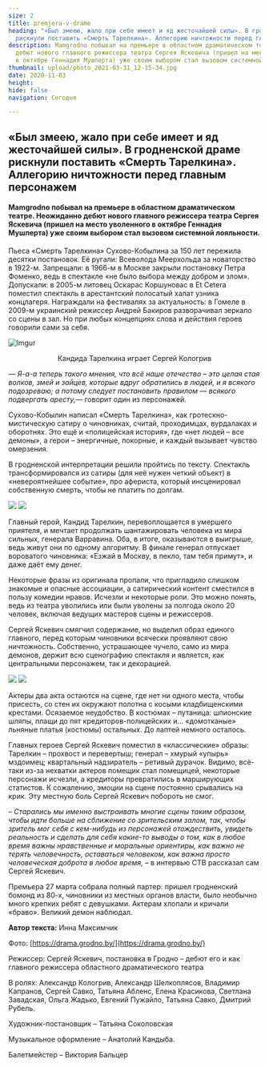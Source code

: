 ```yaml
---
size: 2
title: premjera-v-drame
heading: "«Был змеею, жало при себе имеет и яд жесточайшей силы». В гродненской драме
  рискнули поставить «Смерть Тарелкина». Аллегорию ничтожности перед главным персонажем"
description: Mamgrodno побывал на премьере в областном драматическом театре. Неожиданно
  дебют нового главного режиссера театра Сергея Яскевича (пришел на место уволенного
  в октябре Геннадия Мушперта) уже своим выбором стал вызовом системной лояльности.
thumbnail: upload/photo_2021-03-31_12-15-34.jpg
date: 2020-11-03
height: 
hide: false
navigation: Сегодня

---
```

## **«Был змеею, жало при себе имеет и яд жесточайшей силы». В гродненской драме рискнули поставить «Смерть Тарелкина». Аллегорию ничтожности перед главным персонажем**

#### Mamgrodno побывал на премьере в областном драматическом театре. Неожиданно дебют нового главного режиссера театра Сергея Яскевича (пришел на место уволенного в октябре Геннадия Мушперта) уже своим выбором стал вызовом системной лояльности.

Пьеса «Смерть Тарелкина» Сухово-Кобылина за 150 лет пережила десятки постановок. Её ругали: Всеволода Меерхольда за новаторство в 1922-м. Запрещали: в 1966-м в Москве закрыли постановку Петра Фоменко, ведь в спектакле «не было выбора между добром и злом». Допускали: в 2005-м литовец Оскарас Коршуновас в Et Cetera поместил спектакль в арестантский полосатый халат узника концлагеря. Награждали на фестивалях за актуальность: в Гомеле в 2009-м украинский режиссер Андрей Бакиров разворачивал зеркало со сцены в зал. Но при любых концепциях слова и действия героев говорили сами за себя. 

![Imgur](https://i.imgur.com/7iyiKGP.jpg)
<center>Кандида Тарелкина играет Сергей Кологрив</center>

_— Я-а-а теперь такого мнения, что всё наше отечество – это целая стая волков, змей и зайцев, которые вдруг обратились в людей, и я всякого подозреваю; а потому следует постановить правилом — всякого подвергать аресту,_— говорит один из персонажей.

Сухово-Кобылин написал «Смерть Тарелкина», как гротескно-мистическую сатиру о чиновниках, считай, проходимцах, вурдалаках и оборотнях. Это ещё и «полицейская история», где «нет людей – все демоны», а герои – энергичные, покорные, и каждый вызывает чувство омерзения.

В гродненской интерпретации решили пройтись по тексту. Спектакль трансформировался из сатиры (для неё нужен четкий объект) в «невероятнейшее событие», про афериста, который инсценировал собственную смерть, чтобы не платить по долгам. 

<div class="gallery2">
<!-- Смените gallery2 на gallery3 или gallery4, цифра определяет количество картинок в одном ряду -->
<a href="https://imgur.com/T6XRaRL"><img src="https://i.imgur.com/T6XRaRL.jpg"></a>
<a href="https://imgur.com/7DwBL3I"><img src="https://i.imgur.com/7DwBL3I.jpg"></a>
</div>

Главный герой, Кандид Тарелкин, перевоплощается в умершего приятеля, и мечтает продолжать шантажировать человека из мира сильных, генерала Варравина. Оба, в итоге, оказываются в выигрыше, ведь живут они по одному алгоритму. В финале генерал отпускает вороватого чиновника: «Езжай в Москву, в пекло, там тебя примут», и даже даёт ему денег.

Некоторые фразы из оригинала пропали, что пригладило слишком знакомые и опасные ассоциации, а сатирический контент сместился в пользу комедии нравов. Исчезли и некоторые роли. Это можно понять, ведь из театра уволились или были уволены за полгода около 20 человек, включая ведущих мастеров сцены и режиссеров. 

Сергей Яскевич смягчил содержание, но выделил образ единого главного, перед которым чиновники всячески проявляют свою ничтожность.  Собственно, устрашающее чучело, само из мира демонов, держит всю сценографию спектакля и является, как центральными персонажем, так и декорацией. 

<div class="gallery2">
<!-- Смените gallery2 на gallery3 или gallery4, цифра определяет количество картинок в одном ряду -->
<a href="https://imgur.com/B7UtmHC"><img src="https://i.imgur.com/B7UtmHC.jpg"></a>
<a href="https://imgur.com/CJPxOAc"><img src="https://i.imgur.com/CJPxOAc.jpg"></a>
</div>

Актеры два акта остаются на сцене, где нет ни одного места, чтобы присесть, со стен их окружают полотна с косыми кладбищенскими крестами. Осязаемое неудобство.  В костюмах – путаница: шпионские шляпы, плащи до пят кредиторов-полицейских и… «домотканые» льняные платья (костюмы) остальных. До лаптей немного осталось. 

Главных героев Сергей Яскевич поместил в «классические» образы: Тарелкин – прохвост и перевертыш; генерал – хмурый «упырь» мздоимец; квартальный надзиратель – ретивый дурачок. Видимо, всё-таки из-за нехватки актеров помещик стал помещицей, некоторые персонажи исчезли, а кредиторы превратились в марширующих статистов. К сожалению, эмоции на сцене постоянно срывались на крик. Эту местную боль Сергей Яскевич побороть не смог. 

_– Старались мы именно выстраивать многие сцены таким образом, чтобы идти больше на сближение со зрительским залом, так, чтобы зритель мог себя с кем-нибудь из персонажей отождествить, увидеть реальность и сделать для себя какие-то выводы о том, как в любое время важны нравственные и моральные ориентиры, как важно не терять человечность, оставаться человеком, как важна просто человеческая доброта в любое время,_ – в интервью СТВ рассказал сам Сергей Яскевич.

Премьера 27 марта собрала полный партер: пришел гродненский бомонд из 80-х, чиновники из местных органов власти, было необычно много крепких ребят с девушками. Актерам хлопали и кричали «браво». Великий демон наблюдал.

**Автор текста:** Инна Максимчик

Фото:  [https://drama.grodno.by/](https://drama.grodno.by/)

Режиссер: Сергей Яскевич, постановка в Гродно – дебют его и как главного режиссера областного драматического театра

В ролях: Александр Кологрив, Александр Шелкоплясов, Владимир Капранов, Сергей Савко, Татьяна Абленс, Елена Красикова, Светлана Завадская, Ольга Жадько, Евгений Пужайло, Татьяна Савко, Дмитрий Рубель. 

Художник-постановщик – Татьяна Соколовская

Музыкальное оформление – Анатолий Кандыба. 

Балетмейстер – Виктория Бальцер